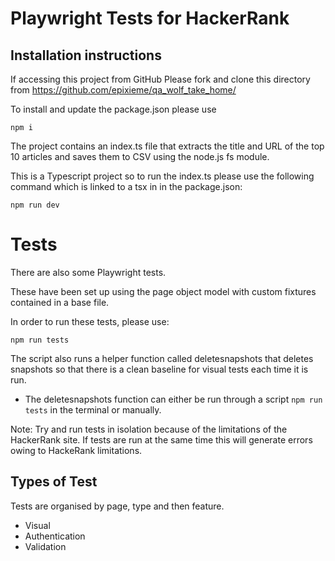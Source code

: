 # Playwright Tests for HackerRank

## Installation instructions

If accessing this project from GitHub Please fork and clone this directory from https://github.com/epixieme/qa_wolf_take_home/

To install and update the package.json please use 

``` npm i ``` 

The project contains an index.ts file that extracts the title and URL of the top 10 articles and saves them to CSV using the node.js fs module.

This is a Typescript project so to run the index.ts please use the following command which is linked to a tsx in in the package.json:

```
npm run dev

```
# Tests
There are also some Playwright tests.

These have been set up using the page object model with custom fixtures contained in a base file.

In order to run these tests, please use:

```
npm run tests
```

The script also runs a helper function called deletesnapshots that deletes snapshots so that there is a clean baseline for visual tests each time it is run.

- The deletesnapshots function can either be run through a script `npm run tests` in the terminal or manually.
 
Note: Try and run tests in isolation because of the limitations of the HackerRank site. If tests are run at the same time this will generate errors owing to HackeRank limitations.

## Types of Test
Tests are organised by page, type and then feature.
- Visual
- Authentication
- Validation



